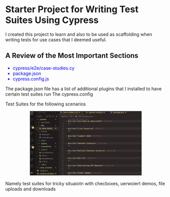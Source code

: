# Starter Project for Writing Test Suites Using Cypress

I created this project to learn and also to be used as scaffolding when writing tests for use cases that I deemed useful.

## A Review of the Most Important Sections

<ul>
  <li style="color:blue;">cypress/e2e/case-studies.cy</li>
  <li style="color:blue;">package.json</li>
  <li style="color:blue;">cypress.config.js</li>
</ul>

The package.json file has a list of additional plugins that I installed to have certain test suites run
The cypress.config

Test Suites for the following scenarios

<div align="center" style="color:blue;">
  <img src="readme-images/test-suites.png" width="350" title="hover text">
</div>

Namely test suites for tricky situaiotn with checboxes, uerwoiert demos, file uploads and downloads
